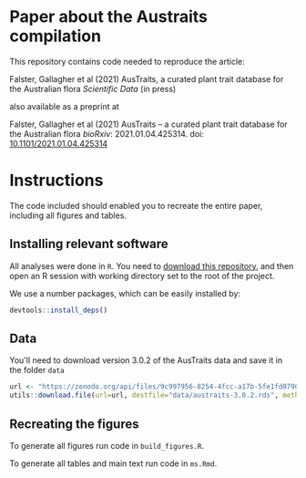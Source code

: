 # Paper about the Austraits compilation

This repository contains code needed to reproduce the article:

Falster, Gallagher et al (2021) AusTraits, a curated plant trait database for the Australian flora *Scientific Data* (in press)

also available as a preprint at

Falster, Gallagher et al (2021) AusTraits – a curated plant trait database for the Australian flora *bioRxiv*: 2021.01.04.425314. doi: [10.1101/2021.01.04.425314](https://doi.org/10.1101/2021.01.04.425314)

# Instructions

The code included should enabled you to recreate the entire paper, including all figures and tables.

## Installing relevant software

All analyses were done in `R`. You need to [download this repository](http://github.com/traitecoevo/austraits_ms/archive/master.zip), and then open an R session with working directory set to the root of the project.

We use a number packages, which can be easily installed by:

```r
devtools::install_deps()
```

## Data

You'll need to download version 3.0.2 of the AusTraits data and save it in the folder `data`

```r
url <- "https://zenodo.org/api/files/9c997956-8254-4fcc-a17b-5fe1fd079022/austraits-3.0.2.rds"
utils::download.file(url=url, destfile="data/austraits-3.0.2.rds", method="auto", quiet = FALSE, mode = "wb", cacheOK = TRUE)
```

## Recreating the figures

To generate all figures run code in `build_figures.R`.

To generate all tables and main text run code in `ms.Rmd`.
